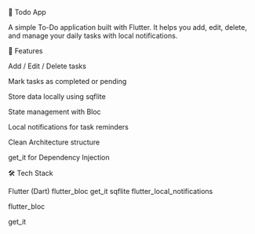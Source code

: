 📌 Todo App

A simple To-Do application built with Flutter.
It helps you add, edit, delete, and manage your daily tasks with local notifications.

🚀 Features

Add / Edit / Delete tasks

Mark tasks as completed or pending

Store data locally using sqflite

State management with Bloc

Local notifications for task reminders

Clean Architecture structure

get_it for Dependency Injection

🛠️ Tech Stack

Flutter (Dart)
flutter_bloc
get_it
sqflite
flutter_local_notifications

flutter_bloc

get_it
